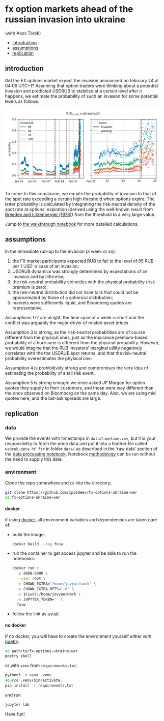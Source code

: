 # fx option markets ahead of the russian invasion into ukraine

(with Akos Török)

* [introduction](#introduction)
* [assumptions](#assumptions)
* [replication](#replication)

## introduction

Did the FX options market expect the invasion announced on february 24 at 04:06 UTC+1? Assuming that option traders were thinking about a potential invasion and predicted USDRUB to stabilize at a certain level after it happens, we estimate the probability of such an invasion for some potential levels as follows:

![probability of invasion](./output/figures/prob-invasion-by-threshold.png "probability of invasion")

To come to this conclusion, we equate the probability of invasion to that of the spot rate exceeding a certain high threshold when options expire. The latter probability is calculated by integrating the risk-neutral density of the spot rate at options' expiration (derived using the well-known result from [Breeden and Litzenberger (1978)](https://www.jstor.org/stable/2352653?seq=1#metadata_info_tab_contents)) from the threshold to a very large value.

Jump to [the walkthrough notebook](./walkthrough.ipynb) for more detailed calculations.

## assumptions
In the immediate run-up to the invasion (a week or so):
1. the FX market participants expected RUB to fall to the level of 85 RUB per 1 USD in case of an invasion;
1. USDRUB dynamics was strongly determined by expectations of an invasion and by little else;
1. the risk-neutral probability coincides with the physical probability (risk premium is zero);
1. the risk-neutral distribution did not have tails that could not be approximated by those of a spherical distribution;
1. markets were sufficiently liquid, and Bloomberg quotes are representative.

Assumptions 1-2 are alright: the time span of a week is short and the conflict was arguably the major driver of related asset prices. 

Assumption 3 is strong, as the risk-neutral probabilities are of course different from the physical ones, just as the insurance premium-based probability of a hurricane is different from the physical probability. However, we would imagine that the RUB investors' marginal utility negatively correlates with the the USDRUB spot returns, and that the risk-neutral probability overestimates the physical one.

Assumption 4 is prohibitively strong and compromises the very idea of estimating the probability of a tail risk event.

Assumption 5 is strong enough: we once asked JP Morgan for option quotes they supply to their customers, and those were way different than the once observed on Bloomberg on the same day. Also, we are using mid quotes here, and the bid-ask spreads are large.

## replication
### data

We provide the events with timestamps in `data/timeline.csv`, but it is your responsibility to fetch the price data and put it into a feather file called `usdrub-data-hf.ftr` in folder `data/` as described in the 'raw data' section of the [data processing notebook](notebooks/1-process-data.ipynb). Notebook [methodology](notebooks/2-methodology.ipynb) can be run without the need to supply this data.

### environment
Clone the repo somewhere and `cd` into the directory;

```bash
git clone https://github.com/ipozdeev/fx-options-ukraine-war
cd fx-options-ukraine-war
```

#### docker

if using [docker](https://www.docker.com/), all environment variables and dependencies are taken care of:
* build the image:
  ```bash
  docker build --tag fouw .
  ```
* run the container to get access jupyter and be able to run the notebooks:
  ```bash
  docker run \
    -p 8888:8888 \
    --user root \
    -e CHOWN_EXTRA="/home/jovyan/work" \
    -e CHOWN_EXTRA_OPTS="-R" \
    -v $(pwd):/home/jovyan/work \
    -e JUPYTER_TOKEN='' \
    fouw
  ```
* follow the link as usual.

#### no docker
if no docker, you will have to create the environment yourself either with [poetry](https://python-poetry.org/):
```bash
cd path/to/fx-options-ukraine-war
poetry shell
```

or with `venv` from `requirements.txt`: 

```bash
python3 -m venv .venv
source .venv/bin/activate; 
pip install -r requirements.txt
```

and run

```bash
jupyter lab
```

Have fun!
